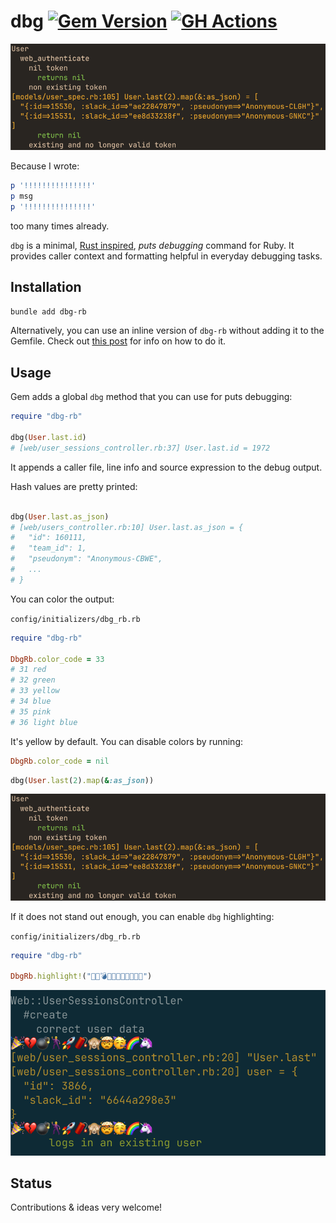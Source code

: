 # dbg [![Gem Version](https://badge.fury.io/rb/dbg-rb.svg)](https://badge.fury.io/rb/dbg-rb) [![GH Actions](https://github.com/pawurb/dbg-rb/actions/workflows/ci.yml/badge.svg)](https://github.com/pawurb/dbg-rb/actions)

![Dbg base](https://github.com/pawurb/dbg-rb/raw/main/dbg_base2.png)
 
Because I wrote: 

```ruby
p '!!!!!!!!!!!!!!!'
p msg
p '!!!!!!!!!!!!!!!'
```

too many times already.
 
`dbg` is a minimal, [Rust inspired](https://doc.rust-lang.org/std/macro.dbg.html), *puts debugging* command for Ruby. It provides caller context and formatting helpful in everyday debugging tasks.

## Installation

`bundle add dbg-rb`

Alternatively, you can use an inline version of `dbg-rb` without adding it to the Gemfile. Check out [this post](https://pawelurbanek.com/rails-puts-debug#inline-setup) for info on how to do it.

## Usage

Gem adds a global `dbg` method that you can use for puts debugging:

```ruby
require "dbg-rb"

dbg(User.last.id)
# [web/user_sessions_controller.rb:37] User.last.id = 1972

```

It appends a caller file, line info and source expression to the debug output.

Hash values are pretty printed:

```ruby

dbg(User.last.as_json)
# [web/users_controller.rb:10] User.last.as_json = {
#   "id": 160111,
#   "team_id": 1,
#   "pseudonym": "Anonymous-CBWE",
#   ...
# }
```

You can color the output:

`config/initializers/dbg_rb.rb`
```ruby
require "dbg-rb"

DbgRb.color_code = 33 
# 31 red 
# 32 green 
# 33 yellow 
# 34 blue 
# 35 pink 
# 36 light blue
```

It's yellow by default. You can disable colors by running:

```ruby
DbgRb.color_code = nil
```

```ruby
dbg(User.last(2).map(&:as_json))
```

![Dbg color](https://github.com/pawurb/dbg-rb/raw/main/dbg_base2.png)

If it does not stand out enough, you can enable `dbg` highlighting:

`config/initializers/dbg_rb.rb`
```ruby
require "dbg-rb"

DbgRb.highlight!("🎉💔💣🕺🚀🧨🙈🤯🥳🌈🦄")
```

![Dbg emoji](https://github.com/pawurb/dbg-rb/raw/main/dbg_emoji.png)

## Status

Contributions & ideas very welcome!
